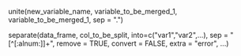 

unite(new_variable_name, variable_to_be_merged_1, variable_to_be_merged_1, sep = ".")


separate(data_frame, col_to_be_split, into=c("var1","var2",...), sep = "[^[:alnum:]]+", remove = TRUE,
convert = FALSE, extra = "error", ...)

